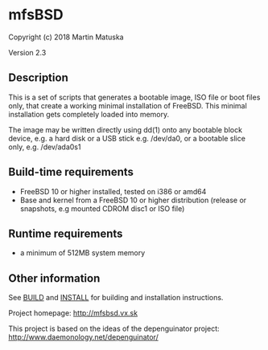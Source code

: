 # mfsBSD

Copyright (c) 2018 Martin Matuska <mm at FreeBSD.org>

Version 2.3

## Description

This is a set of scripts that generates a bootable image, ISO file or boot
files only, that create a working minimal installation of FreeBSD. This
minimal installation gets completely loaded into memory.

The image may be written directly using dd(1) onto any bootable block device,
e.g. a hard disk or a USB stick e.g. /dev/da0, or a bootable slice only,
e.g. /dev/ada0s1

## Build-time requirements
 - FreeBSD 10 or higher installed, tested on i386 or amd64
 - Base and kernel from a FreeBSD 10 or higher distribution
   (release or snapshots, e.g mounted CDROM disc1 or ISO file)

## Runtime requirements
 - a minimum of 512MB system memory

## Other information

See [BUILD](./BUILD.md) and [INSTALL](./INSTALL.md) for building and installation instructions.

Project homepage: http://mfsbsd.vx.sk

This project is based on the ideas of the depenguinator project:
http://www.daemonology.net/depenguinator/
